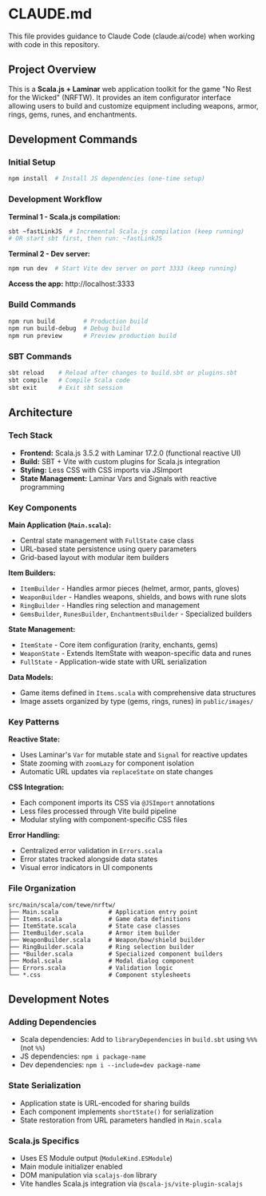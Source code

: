 # CLAUDE.md

This file provides guidance to Claude Code (claude.ai/code) when working with code in this repository.

## Project Overview

This is a **Scala.js + Laminar** web application toolkit for the game "No Rest for the Wicked" (NRFTW). It provides an item configurator interface allowing users to build and customize equipment including weapons, armor, rings, gems, runes, and enchantments.

## Development Commands

### Initial Setup
```bash
npm install  # Install JS dependencies (one-time setup)
```

### Development Workflow
**Terminal 1 - Scala.js compilation:**
```bash
sbt ~fastLinkJS  # Incremental Scala.js compilation (keep running)
# OR start sbt first, then run: ~fastLinkJS
```

**Terminal 2 - Dev server:**
```bash
npm run dev  # Start Vite dev server on port 3333 (keep running)
```

**Access the app:** http://localhost:3333

### Build Commands
```bash
npm run build        # Production build
npm run build-debug  # Debug build
npm run preview      # Preview production build
```

### SBT Commands
```bash
sbt reload    # Reload after changes to build.sbt or plugins.sbt
sbt compile   # Compile Scala code
sbt exit      # Exit sbt session
```

## Architecture

### Tech Stack
- **Frontend:** Scala.js 3.5.2 with Laminar 17.2.0 (functional reactive UI)
- **Build:** SBT + Vite with custom plugins for Scala.js integration
- **Styling:** Less CSS with CSS imports via JSImport
- **State Management:** Laminar Vars and Signals with reactive programming

### Key Components

**Main Application (`Main.scala`):**
- Central state management with `FullState` case class
- URL-based state persistence using query parameters
- Grid-based layout with modular item builders

**Item Builders:**
- `ItemBuilder` - Handles armor pieces (helmet, armor, pants, gloves)
- `WeaponBuilder` - Handles weapons, shields, and bows with rune slots
- `RingBuilder` - Handles ring selection and management
- `GemsBuilder`, `RunesBuilder`, `EnchantmentsBuilder` - Specialized builders

**State Management:**
- `ItemState` - Core item configuration (rarity, enchants, gems)
- `WeaponState` - Extends ItemState with weapon-specific data and runes
- `FullState` - Application-wide state with URL serialization

**Data Models:**
- Game items defined in `Items.scala` with comprehensive data structures
- Image assets organized by type (gems, rings, runes) in `public/images/`

### Key Patterns

**Reactive State:**
- Uses Laminar's `Var` for mutable state and `Signal` for reactive updates
- State zooming with `zoomLazy` for component isolation
- Automatic URL updates via `replaceState` on state changes

**CSS Integration:**
- Each component imports its CSS via `@JSImport` annotations
- Less files processed through Vite build pipeline
- Modular styling with component-specific CSS files

**Error Handling:**
- Centralized error validation in `Errors.scala`
- Error states tracked alongside data states
- Visual error indicators in UI components

### File Organization
```
src/main/scala/com/tewe/nrftw/
├── Main.scala              # Application entry point
├── Items.scala             # Game data definitions
├── ItemState.scala         # State case classes
├── ItemBuilder.scala       # Armor item builder
├── WeaponBuilder.scala     # Weapon/bow/shield builder
├── RingBuilder.scala       # Ring selection builder
├── *Builder.scala          # Specialized component builders
├── Modal.scala             # Modal dialog component
├── Errors.scala            # Validation logic
└── *.css                   # Component stylesheets
```

## Development Notes

### Adding Dependencies
- Scala dependencies: Add to `libraryDependencies` in `build.sbt` using `%%%` (not `%%`)
- JS dependencies: `npm i package-name`
- Dev dependencies: `npm i --include=dev package-name`

### State Serialization
- Application state is URL-encoded for sharing builds
- Each component implements `shortState()` for serialization
- State restoration from URL parameters handled in `Main.scala`

### Scala.js Specifics
- Uses ES Module output (`ModuleKind.ESModule`)
- Main module initializer enabled
- DOM manipulation via `scalajs-dom` library
- Vite handles Scala.js integration via `@scala-js/vite-plugin-scalajs`